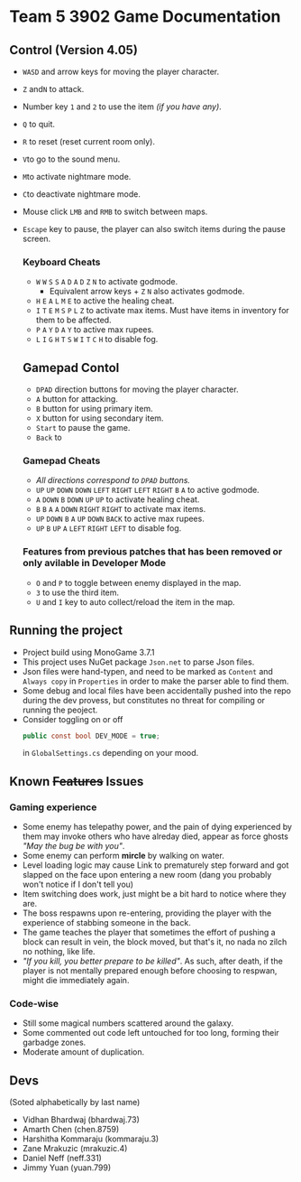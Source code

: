 # Team 5 3902 Game Documentation 

## Control (Version 4.05)

* `WASD` and arrow keys for moving the player character.
* `Z` and`N` to attack.
* Number key `1` and `2` to use the item _(if you have any)_.
* `Q` to quit.
* `R` to reset (reset current room only).
* `V`to go to the sound menu.
* `M`to activate nightmare mode.
* `C`to deactivate nightmare mode.
* Mouse click `LMB` and `RMB` to switch between maps.
* `Escape` key to pause, the player can also switch items during the pause screen.

  ### Keyboard Cheats
  * `W` `W` `S` `S` `A` `D` `A` `D` `Z` `N` to activate godmode.
    * Equivalent arrow keys + `Z` `N` also activates godmode.
  * `H` `E` `A` `L` `M` `E` to active the healing cheat.
  * `I` `T` `E` `M` `S` `P` `L` `Z` to activate max items. Must have items in inventory for them to be affected.
  * `P` `A` `Y` `D` `A` `Y` to active max rupees.
  * `L` `I` `G` `H` `T` `S` `W` `I` `T` `C` `H` to disable fog. 
  
  ## Gamepad Contol 
  * `DPAD` direction buttons for moving the player character.
  * `A` button for attacking.
  * `B` button for using primary item.
  * `X` button for using secondary item.
  * `Start` to pause the game.
  * `Back` to

  ### Gamepad Cheats
  * *All directions correspond to `DPAD` buttons.*
  * `UP` `UP` `DOWN` `DOWN` `LEFT` `RIGHT` `LEFT` `RIGHT` `B` `A` to active godmode.
  * `A` `DOWN` `B` `DOWN` `UP` `UP` to activate healing cheat.
  * `B` `B` `A` `A` `DOWN` `RIGHT` `RIGHT` to activate max items.
  * `UP` `DOWN` `B` `A` `UP` `DOWN` `BACK` to active max rupees.
  * `UP` `B` `UP` `A` `LEFT` `RIGHT` `LEFT` to disable fog. 

  ### Features from previous patches that has been removed or only avilable in Developer Mode 
  * `O` and `P` to toggle between enemy displayed in the map.
  * `3` to use the third item.
  * `U` and `I` key to auto collect/reload the item in the map.
  
## Running the project
* Project build using MonoGame 3.7.1 
* This project uses NuGet package `Json.net` to parse Json files. 
* Json files were hand-typen, and need to be marked as `Content` and `Always copy` in `Properties` in order to make the parser able to find them. 
* Some debug and local files have been accidentally pushed into the repo during the dev provess, but constitutes no threat for compiling or running the peoject. 
* Consider toggling on or off 
  ```cs
  public const bool DEV_MODE = true;
  ``` 
  in `GlobalSettings.cs` depending on your mood. 

## Known ~~Features~~ Issues 

  ### Gaming experience 

  * Some enemy has telepathy power, and the pain of dying experienced by them may invoke others who have alreday died, appear as force ghosts _"May the bug be with you"_. 
  * Some enemy can perform **mircle** by walking on water. 
  * Level loading logic may cause Link to prematurely step forward and got slapped on the face upon entering a new room (dang you probably won't notice if I don't tell you)
  * Item switching does work, just might be a bit hard to notice where they are. 
  * The boss respawns upon re-entering, providing the player with the experience of stabbing someone in the back.
  * The game teaches the player that sometimes the effort of pushing a block can result in vein, the block moved, but that's it, no nada no zilch no nothing, like life. 
  * _"If you kill, you better prepare to be killed"_. As such, after death, if the player is not mentally prepared enough before choosing to respwan, might die immediately again. 

  ### Code-wise 
  
  * Still some magical numbers scattered around the galaxy. 
  * Some commented out code left untouched for too long, forming their garbadge zones. 
  * Moderate amount of duplication. 

## Devs 

(Soted alphabetically by last name)
* Vidhan Bhardwaj (bhardwaj.73)
* Amarth Chen (chen.8759)
* Harshitha Kommaraju (kommaraju.3)
* Zane Mrakuzic (mrakuzic.4)
* Daniel Neff (neff.331)
* Jimmy Yuan (yuan.799)
